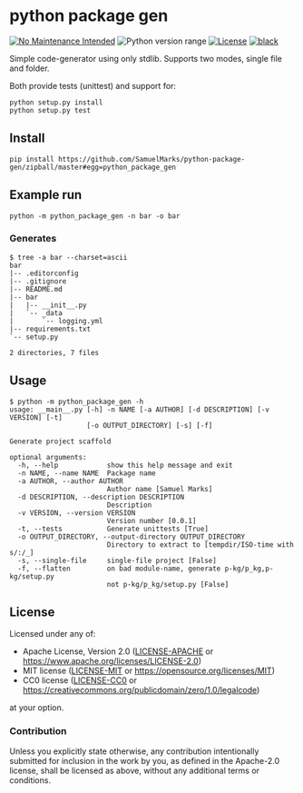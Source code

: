 python package gen
==================
[![No Maintenance Intended](http://unmaintained.tech/badge.svg)](http://unmaintained.tech)
![Python version range](https://img.shields.io/badge/python-2.7%20|%203.5%20|%203.6%20|%203.7%20|%203.8%20|%203.9%20|%203.10%20|%203.11%20|%203.12%20|%203.13-blue.svg)
[![License](https://img.shields.io/badge/license-Apache--2.0%20OR%20MIT%20OR%20CC0--1.0-blue.svg)](https://opensource.org/licenses/Apache-2.0)
[![black](https://img.shields.io/badge/code%20style-black-000000.svg)](https://github.com/psf/black)

Simple code-generator using only stdlib. Supports two modes, single file and folder.

Both provide tests (unittest) and support for:

    python setup.py install
    python setup.py test

## Install

    pip install https://github.com/SamuelMarks/python-package-gen/zipball/master#egg=python_package_gen

## Example run

    python -m python_package_gen -n bar -o bar

### Generates

    $ tree -a bar --charset=ascii
    bar
    |-- .editorconfig
    |-- .gitignore
    |-- README.md
    |-- bar
    |   |-- __init__.py
    |   `-- _data
    |       `-- logging.yml
    |-- requirements.txt
    `-- setup.py
    
    2 directories, 7 files

## Usage

    $ python -m python_package_gen -h
    usage: __main__.py [-h] -n NAME [-a AUTHOR] [-d DESCRIPTION] [-v VERSION] [-t]
                       [-o OUTPUT_DIRECTORY] [-s] [-f]
    
    Generate project scaffold
    
    optional arguments:
      -h, --help            show this help message and exit
      -n NAME, --name NAME  Package name
      -a AUTHOR, --author AUTHOR
                            Author name [Samuel Marks]
      -d DESCRIPTION, --description DESCRIPTION
                            Description
      -v VERSION, --version VERSION
                            Version number [0.0.1]
      -t, --tests           Generate unittests [True]
      -o OUTPUT_DIRECTORY, --output-directory OUTPUT_DIRECTORY
                            Directory to extract to [tempdir/ISO-time with s/:/_]
      -s, --single-file     single-file project [False]
      -f, --flatten         on bad module-name, generate p-kg/p_kg,p-kg/setup.py
                            not p-kg/p_kg/setup.py [False]

## License

Licensed under any of:

- Apache License, Version 2.0 ([LICENSE-APACHE](LICENSE-APACHE) or <https://www.apache.org/licenses/LICENSE-2.0>)
- MIT license ([LICENSE-MIT](LICENSE-MIT) or <https://opensource.org/licenses/MIT>)
- CC0 license ([LICENSE-CC0](LICENSE-CC0) or <https://creativecommons.org/publicdomain/zero/1.0/legalcode>)

at your option.

### Contribution

Unless you explicitly state otherwise, any contribution intentionally submitted
for inclusion in the work by you, as defined in the Apache-2.0 license, shall be
licensed as above, without any additional terms or conditions.
